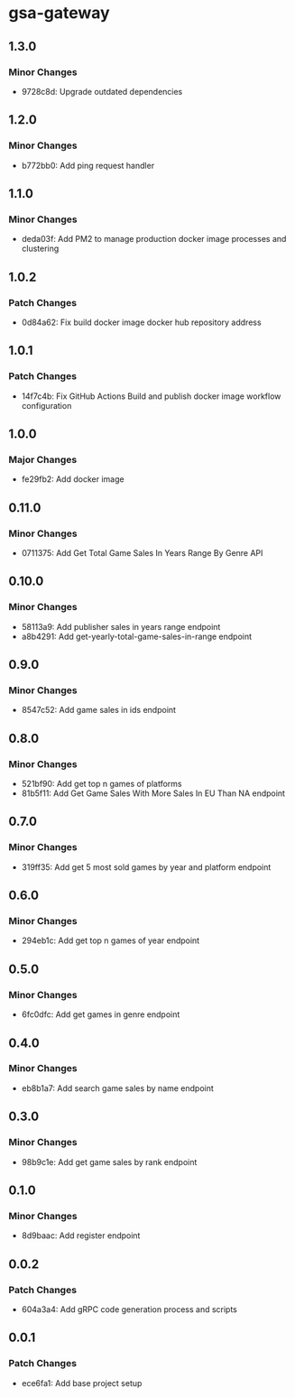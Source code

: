 # gsa-gateway

## 1.3.0

### Minor Changes

- 9728c8d: Upgrade outdated dependencies

## 1.2.0

### Minor Changes

- b772bb0: Add ping request handler

## 1.1.0

### Minor Changes

- deda03f: Add PM2 to manage production docker image processes and clustering

## 1.0.2

### Patch Changes

- 0d84a62: Fix build docker image docker hub repository address

## 1.0.1

### Patch Changes

- 14f7c4b: Fix GitHub Actions Build and publish docker image workflow configuration

## 1.0.0

### Major Changes

- fe29fb2: Add docker image

## 0.11.0

### Minor Changes

- 0711375: Add Get Total Game Sales In Years Range By Genre API

## 0.10.0

### Minor Changes

- 58113a9: Add publisher sales in years range endpoint
- a8b4291: Add get-yearly-total-game-sales-in-range endpoint

## 0.9.0

### Minor Changes

- 8547c52: Add game sales in ids endpoint

## 0.8.0

### Minor Changes

- 521bf90: Add get top n games of platforms
- 81b5f11: Add Get Game Sales With More Sales In EU Than NA endpoint

## 0.7.0

### Minor Changes

- 319ff35: Add get 5 most sold games by year and platform endpoint

## 0.6.0

### Minor Changes

- 294eb1c: Add get top n games of year endpoint

## 0.5.0

### Minor Changes

- 6fc0dfc: Add get games in genre endpoint

## 0.4.0

### Minor Changes

- eb8b1a7: Add search game sales by name endpoint

## 0.3.0

### Minor Changes

- 98b9c1e: Add get game sales by rank endpoint

## 0.1.0

### Minor Changes

- 8d9baac: Add register endpoint

## 0.0.2

### Patch Changes

- 604a3a4: Add gRPC code generation process and scripts

## 0.0.1

### Patch Changes

- ece6fa1: Add base project setup
